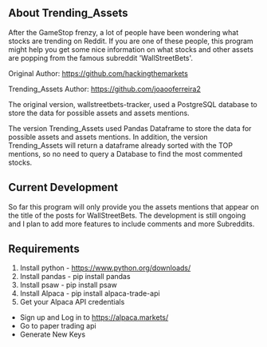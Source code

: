 ## About Trending_Assets 

After the GameStop frenzy, a lot of people have been wondering what stocks are trending on Reddit. If you are one of these people, this program might help you get some nice information on what stocks and other assets are popping from the famous subreddit 'WallStreetBets'.

Original Author: https://github.com/hackingthemarkets

Trending_Assets Author: https://github.com/joaooferreira2

The original version, wallstreetbets-tracker, used a PostgreSQL database to store the data for possible assets and assets mentions. 

The version Trending_Assets used Pandas Dataframe to store the data for possible assets and assets mentions. In addition, the version Trending_Assets will return a dataframe already sorted with the TOP mentions, so no need to query a Database to find the most commented stocks.

## Current Development ##

So far this program will only provide you the assets mentions that appear on the title of the posts for WallStreetBets. The development is still ongoing and I plan to add more features to include comments and more Subreddits.

## Requirements

1. Install python - https://www.python.org/downloads/
2. Install pandas - pip install pandas
3. Install psaw   - pip install psaw
5. Install Alpaca - pip install alpaca-trade-api
5. Get your Alpaca API credentials 
  - Sign up and Log in to https://alpaca.markets/
  - Go to paper trading api
  - Generate New Keys



